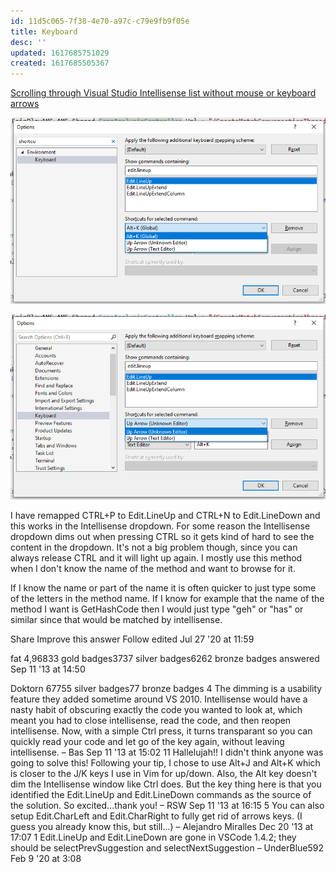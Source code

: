 ```yaml
---
id: 11d5c065-7f38-4e70-a97c-c79e9fb9f05e
title: Keyboard
desc: ''
updated: 1617685751029
created: 1617685505367
---
```


[Scrolling through Visual Studio Intellisense list without mouse or keyboard arrows](https://stackoverflow.com/questions/18153541/scrolling-through-visual-studio-intellisense-list-without-mouse-or-keyboard-arro)

![](/assets/images/2021-04-06-15-05-10.png)

![](/assets/images/2021-04-06-15-06-36.png)

I have remapped CTRL+P to Edit.LineUp and CTRL+N to Edit.LineDown and this works in the Intellisense dropdown. For some reason the Intellisense dropdown dims out when pressing CTRL so it gets kind of hard to see the content in the dropdown. It's not a big problem though, since you can always release CTRL and it will light up again. I mostly use this method when I don't know the name of the method and want to browse for it.

If I know the name or part of the name it is often quicker to just type some of the letters in the method name. If I know for example that the name of the method I want is GetHashCode then I would just type "geh" or "has" or similar since that would be matched by intellisense.

Share
Improve this answer
Follow
edited Jul 27 '20 at 11:59

fat
4,96833 gold badges3737 silver badges6262 bronze badges
answered Sep 11 '13 at 14:50

Doktorn
67755 silver badges77 bronze badges
4
The dimming is a usability feature they added sometime around VS 2010. Intellisense would have a nasty habit of obscuring exactly the code you wanted to look at, which meant you had to close intellisense, read the code, and then reopen intellisense. Now, with a simple Ctrl press, it turns transparant so you can quickly read your code and let go of the key again, without leaving intellisense. – Bas Sep 11 '13 at 15:02
11
Hallelujah!! I didn't think anyone was going to solve this! Following your tip, I chose to use Alt+J and Alt+K which is closer to the J/K keys I use in Vim for up/down. Also, the Alt key doesn't dim the Intellisense window like Ctrl does. But the key thing here is that you identified the Edit.LineUp and Edit.LineDown commands as the source of the solution. So excited...thank you! – RSW Sep 11 '13 at 16:15
5
You can also setup Edit.CharLeft and Edit.CharRight to fully get rid of arrows keys. (I guess you already know this, but still...) – Alejandro Miralles Dec 20 '13 at 17:07
1
Edit.LineUp and Edit.LineDown are gone in VSCode 1.4.2; they should be selectPrevSuggestion and selectNextSuggestion – UnderBlue592 Feb 9 '20 at 3:08
